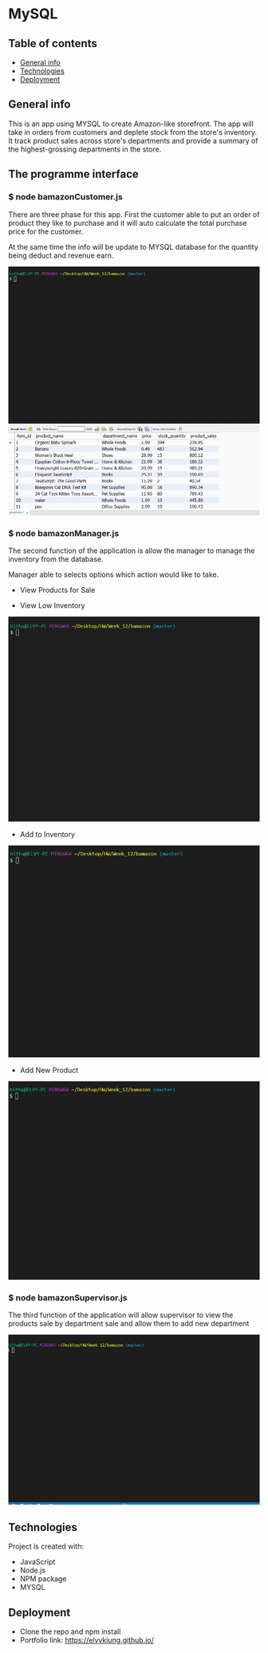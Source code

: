 # MySQL

## Table of contents

- [General info](#general-info)
- [Technologies](#technologies)
- [Deployment](#Deployment)

## General info

This is an app using MYSQL to create Amazon-like storefront. The app will take in orders from customers and deplete stock from the store's inventory. It track product sales across store's departments and provide a summary of the highest-grossing departments in the store.

## The programme interface

### \$ node bamazonCustomer.js

There are three phase for this app. First the customer able to put an order of product they like to purchase and it will auto calculate the total purchase price for the customer.

At the same time the info will be update to MYSQL database for the quantity being deduct and revenue earn.

![screenshot](./img/customerView.gif)
![screenshot](./img/inventoryView.gif)

### \$ node bamazonManager.js

The second function of the application is allow the manager to manage the inventory from the database.

Manager able to selects options which action would like to take.

- View Products for Sale

- View Low Inventory

![screenshot](https://github.com/elvykiung/bamazon/blob/master/img/ManagerViewProducts.gif?raw=true)

- Add to Inventory

![screenshot](./img/managerAddInventory.gif)

- Add New Product

![screenshot](./img/managerAddNewItem.gif)

### \$ node bamazonSupervisor.js

The third function of the application will allow supervisor to view the products sale by department sale and allow them to add new department

![screenshot](./img/SupervisorView.gif)

## Technologies

Project is created with:

- JavaScript
- Node.js
- NPM package
- MYSQL

## Deployment

- Clone the repo and npm install
- Portfolio link: https://elvykiung.github.io/
